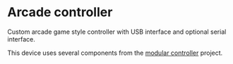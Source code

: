 # Arcade controller

Custom arcade game style controller with USB interface and optional serial interface.

This device uses several components from the [modular controller](https://github.com/PhilboBaggins/modular-controller) project.
